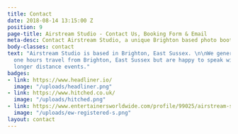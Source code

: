 ```yaml
---
title: Contact
date: 2018-08-14 13:15:00 Z
position: 9
page-title: Airstream Studio - Contact Us, Booking Form & Email
meta-desc: Contact Airstream Studio, a unique Brighton based photo booth.
body-classes: contact
text: "Airstream Studio is based in Brighton, East Sussex. \n\nWe generally work within
  one hours travel from Brighton, East Sussex but are happy to speak with you about
  longer distance events."
badges:
- link: https://www.headliner.io/
  image: "/uploads/headliner.png"
- link: https://www.hitched.co.uk/
  image: "/uploads/hitched.png"
- link: https://www.entertainersworldwide.com/profile/99025/airstream-studio-other-artistic-entertainer-south-east
  image: "/uploads/ew-registered-s.png"
layout: contact
---
```


